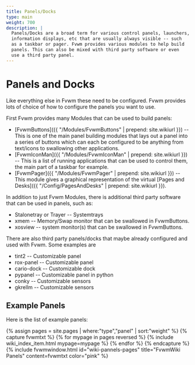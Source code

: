 ```yaml
---
title: Panels/Docks
type: main
weight: 700
description: |
  Panels/Docks are a broad term for various control panels, launchers,
  information displays, etc that are usually always visible -- such
  as a taskbar or pager. Fvwm provides various modules to help build
  panels. This can also be mixed with third party software or even
  use a third party panel.
---
```

# Panels and Docks

Like everything else in Fvwm these need to be configured. Fvwm provides
lots of choice of how to configure the panels you want to use.

First Fvwm provides many Modules that can be used to build panels:
+ [FvwmButtons]({{ "/Modules/FvwmButtons" | prepend: site.wikiurl }})
  -- This is one of the main panel building modules that lays out
  a panel into a series of buttons which can each be configured to be
  anything from text/icons to swallowing other applications.
+ [FvwmIconMan]({{ "/Modules/FvwmIconMan" | prepend: site.wikiurl }})
  -- This is a list of running applications that can be used to control
  them, the main part of a taskbar for example.
+ [FvwmPager]({{ "/Modules/FvwmPager" | prepend: site.wikiurl }})
  -- This module gives a graphical representation of the virtual
  [Pages and Desks]({{ "/Config/PagesAndDesks" | prepend: site.wikiurl }}).

In addition to just Fvwm Modules, there is additional third party software
that can be used in panels, such as:
+ Stalonetray or Trayer -- Systemtrays
+ xmem -- Memory/Swap monitor that can be swallowed in FvwmButtons.
+ xosview -- system monitor(s) that can be swallowed in FvwmButtons.

There are also third party panels/docks that maybe already configured
and used with Fvwm. Some examples are
+ tint2 -- Customizable panel
+ rox-panel -- Customizable panel
+ cario-dock -- Customizable dock
+ pypanel -- Customizable panel in python
+ conky -- Customizable sensors
+ gkrellm -- Customizable sensors

## Example Panels

Here is the list of example panels:

{% assign pages = site.pages | where:"type","panel" | sort:"weight" %}
{% capture fvwmtxt %}
{% for mypage in pages reversed %}
  {% include wiki_index_item.html mypage=mypage %}
{% endfor %}
{% endcapture %}
{% include fvwmwindow.html id="wiki-pannels-pages"
title="FvwmWiki Panels" content=fvwmtxt
color="pink" %}
